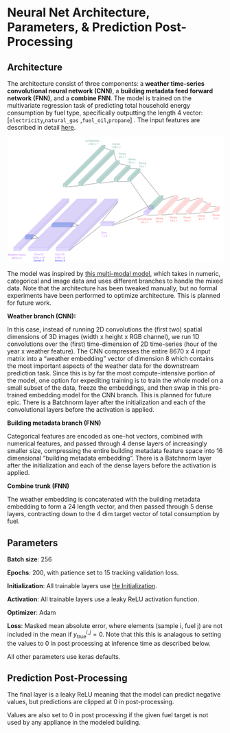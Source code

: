 # Neural Net Architecture, Parameters, & Prediction Post-Processing

## Architecture

The architecture consist of three components: a **weather time-series convolutional neural network (CNN)**, a **building metadata feed forward network (FNN)**, and a **combine FNN**. The model is trained on the multivariate regression task of predicting total household energy consumption by fuel type, specifically outputting the length 4 vector: [`electricity`,`natural_gas` ,`fuel_oil`,`propane`] . The input features are described in detail [here](features_upgrades.md).

![Diagram](/images/architecture.svg)

The model was inspired by [this multi-modal model](https://pyimagesearch.com/2019/02/04/keras-multiple-inputs-and-mixed-data/), which takes in numeric, categorical and image data and uses different branches to handle the mixed data. Note that the architecture has been tweaked manually, but no formal experiments have been performed to optimize architecture. This is planned for future work.

**Weather branch (CNN):** 

In this case, instead of running 2D convolutions the (first two) spatial dimensions of 3D images (width x height x RGB channel), we run 1D convolutions over the (first) time-dimension of 2D time-series (hour of the year x weather feature). The CNN compresses the entire 8670 x 4 input matrix into a “weather embedding” vector of dimension 8 which contains the most important aspects of the weather data for the downstream prediction task. Since this is by far the most compute-intensive portion of the model, one option for expediting training is to train the whole model on a small subset of the data, freeze the embeddings, and then swap in this pre-trained embedding model for the CNN branch. This is planned for future epic. There is a Batchnorm layer after the initialization and each of the convolutional layers before the activation is applied. 

**Building metadata branch (FNN)**

Categorical features are encoded as one-hot vectors, combined with numerical features, and passed through 4 dense layers of increasingly smaller size, compressing the entire building metadata feature space into 16 dimensional “building metadata embedding”. There is a Batchnorm layer after the initialization and each of the dense layers before the activation is applied. 

**Combine trunk (FNN)**

The weather embedding is concatenated with the building metadata embedding to form a 24 length vector, and then passed through 5 dense layers, contracting down to the 4 dim target vector of total consumption by fuel. 

## Parameters

**Batch size**: 256

**Epochs**: 200, with patience set to 15 tracking validation loss. 

**Initialization**: All trainable layers use [He Initialization](https://paperswithcode.com/method/he-initialization).

**Activation**: All trainable layers use a leaky ReLU activation function.

**Optimizer**: Adam

**Loss**: Masked mean absolute error, where elements (sample i, fuel j) are not included in the mean if $y_{\text{true}}^{i,j} = 0$. Note that this this is analagous to setting the values to 0 in post processing at inference time as described below. 

All other parameters use keras defaults. 

## Prediction Post-Processing

The final layer is a leaky ReLU meaning that the model can predict negative values, but predictions are clipped at 0 in post-processing. 

Values are also set to 0 in post processing if the given fuel target is not used by any appliance in the modeled building.